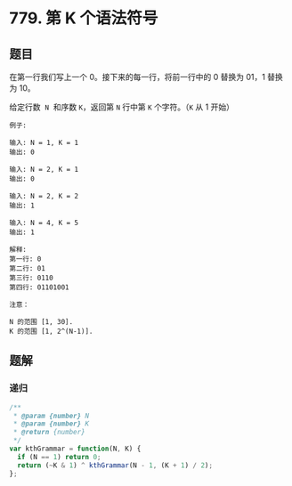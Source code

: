 # 779. 第 K 个语法符号

## 题目

在第一行我们写上一个 0。接下来的每一行，将前一行中的 0 替换为 01，1 替换为 10。

给定行数  `N`  和序数 `K`，返回第 `N` 行中第 `K` 个字符。（`K` 从 1 开始）

```
例子:

输入: N = 1, K = 1
输出: 0

输入: N = 2, K = 1
输出: 0

输入: N = 2, K = 2
输出: 1

输入: N = 4, K = 5
输出: 1

解释:
第一行: 0
第二行: 01
第三行: 0110
第四行: 01101001

注意：

N 的范围 [1, 30].
K 的范围 [1, 2^(N-1)].
```

## 题解

### 递归

```JavaScript
/**
 * @param {number} N
 * @param {number} K
 * @return {number}
 */
var kthGrammar = function(N, K) {
  if (N == 1) return 0;
  return (~K & 1) ^ kthGrammar(N - 1, (K + 1) / 2);
};

```
